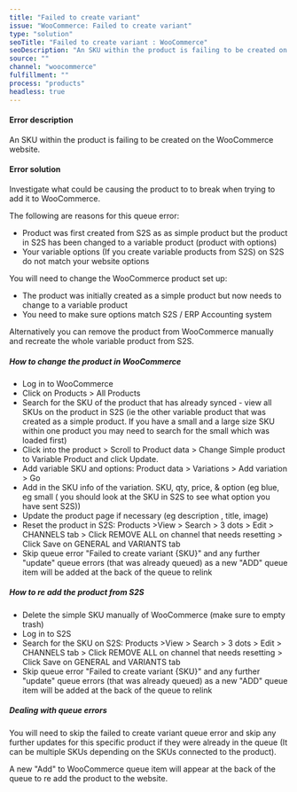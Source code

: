 ```yaml
---
title: "Failed to create variant"
issue: "WooCommerce: Failed to create variant"
type: "solution"
seoTitle: "Failed to create variant : WooCommerce"
seoDescription: "An SKU within the product is failing to be created on the website, specifically WooCommerce."
source: ""
channel: "woocommerce"
fulfillment: ""
process: "products"
headless: true
---
```


<!-- Fix language -->

#### Error description
An SKU within the product is failing to be created on the WooCommerce website.

#### Error solution
Investigate what could be causing the product to to break when trying to add it to WooCommerce.

The following are reasons for this queue error:

-  Product was first created from S2S as as simple product but the product in S2S has been changed to a variable product (product with options) 
- Your variable options (If you create variable products from S2S) on S2S do not match your website options

You will need to change the WooCommerce product set up:
  - The product was initially created as a simple product but now needs to change to a variable product
  - You need to make sure options match S2S / ERP Accounting system

Alternatively you can remove the product from WooCommerce manually and recreate the whole variable product from S2S.

##### How to change the product in WooCommerce

- Log in to WooCommerce
- Click on Products > All Products
- Search for the SKU of the product that has already synced - view all SKUs on the product in S2S (ie the other variable product that was created as a simple product. If you have a small and a large size SKU within one product you may need to search for the small which was loaded first)
- Click into the product > Scroll to Product data > Change Simple product to Variable Product and click Update.
- Add variable SKU and options: Product data > Variations > Add variation > Go
- Add in the SKU info of the variation. SKU, qty, price, &  option (eg blue, eg small ( you should look at the SKU in S2S to see what option you have sent S2S))
- Update the product page if necessary (eg description , title, image)
- Reset the product in S2S: Products >View > Search > 3 dots > Edit > CHANNELS tab > Click REMOVE ALL on channel that needs resetting > Click Save on GENERAL and VARIANTS tab
- Skip queue error "Failed to create variant {SKU}" and any further "update" queue errors (that was already queued) as a new "ADD" queue item will be added at the back of the queue to relink

##### How to re add the product from S2S

- Delete the simple SKU manually of WooCommerce (make sure to empty trash)
- Log in to S2S
- Search for the SKU on S2S: Products >View > Search > 3 dots > Edit > CHANNELS tab > Click REMOVE ALL on channel that needs resetting > Click Save on GENERAL and VARIANTS tab
- Skip queue error "Failed to create variant {SKU}" and any further "update" queue errors (that was already queued) as a new "ADD" queue item will be added at the back of the queue to relink

##### Dealing with queue errors

You will need to skip the failed to create variant queue error and skip any further updates for this specific product if they were already in the queue (It can be multiple SKUs depending on the SKUs connected to the product).

A new "Add" to WooCommerce queue item will appear at the back of the queue to re add the product to the website.